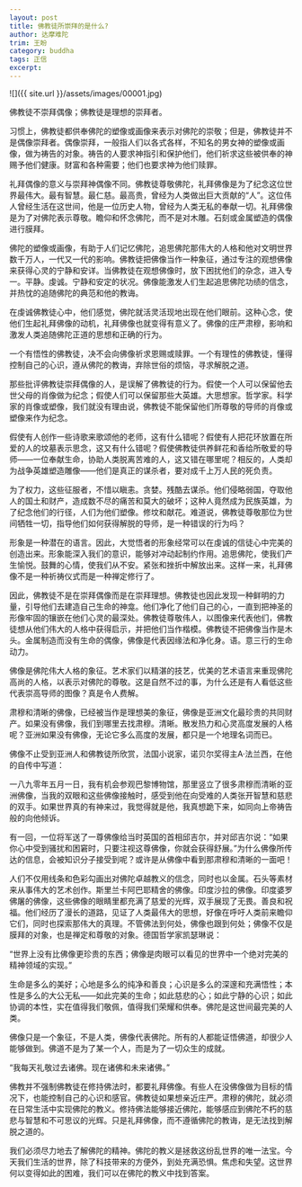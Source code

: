 ```yaml
---
layout: post
title: 佛教徒所崇拜的是什么?
author: 达摩难陀
trim: 王盼
category: buddha
tags: 正信
excerpt:
---
```


![]({{ site.url }}/assets/images/00001.jpg)

佛教徒不崇拜偶像；佛教徒是理想的崇拜者。

习惯上，佛教徒都供奉佛陀的塑像或画像来表示对佛陀的崇敬；但是，佛教徒并不是偶像崇拜者。偶像崇拜，一般指人们以各式各样，不知名的男女神的塑像或画像，做为祷告的对象。祷告的人要求神指引和保护他们，他们祈求这些被供奉的神赐予他们健康。财富和各种需要；他们也要求神为他们赎罪。

礼拜偶像的意义与崇拜神偶像不同。佛教徒尊敬佛陀，礼拜佛像是为了纪念这位世界最伟大。最有智慧。最仁慈。最高贵，曾经为人类做出巨大贡献的“人”。这位伟人曾经生活在这世间，他是一位历史人物，曾经为人类无私的奉献一切。礼拜佛像是为了对佛陀表示尊敬。瞻仰和怀念佛陀，而不是对木雕。石刻或金属塑造的偶像进行膜拜。

佛陀的塑像或画像，有助于人们记忆佛陀，追思佛陀那伟大的人格和他对文明世界数千万人，一代又一代的影响。佛教徒把佛像当作一种象征，通过专注的观想佛像来获得心灵的宁静和安详。当佛教徒在观想佛像时，放下困扰他们的杂念，进入专一。平静。虔诚。宁静和安定的状况。佛像能激发人们生起追思佛陀功绩的信念，并热忱的追随佛陀的典范和他的教诲。

在虔诚佛教徒心中，他们感觉，佛陀就活灵活现地出现在他们眼前。这种心念，使他们生起礼拜佛像的动机，礼拜佛像也就变得有意义了。佛像的庄严肃穆，影响和激发人类追随佛陀正道的思想和正确的行为。

一个有悟性的佛教徒，决不会向佛像祈求恩赐或赎罪。一个有理性的佛教徒，懂得控制自己的心识，遵从佛陀的教诲，弃除世俗的烦恼，寻求解脱之道。

那些批评佛教徒崇拜偶像的人，是误解了佛教徒的行为。假使一个人可以保留他去世父母的肖像做为纪念；假使人们可以保留那些大英雄。大思想家。哲学家。科学家的肖像或塑像，我们就没有理由说，佛教徒不能保留他们所尊敬的导师的肖像或塑像来作为纪念。

假使有人创作一些诗歌来歌颂他的老师，这有什么错呢？假使有人把花环放置在所爱的人的坟墓表示思念，这又有什么错呢？假使佛教徒供养鲜花和香给所敬爱的导师——一位奉献生命，协助人类脱离苦难的人，这又错在哪里呢？相反的，人类却为战争英雄塑造雕像——他们是真正的谋杀者，要对成千上万人民的死负责。

为了权力，这些征服者，不惜以瞋恚。贪婪。残酷去谋杀。他们侵略弱国，夺取他人的国土和财产，造成数不尽的痛苦和莫大的破坏；这种人竟然成为民族英雄，为了纪念他们的行径，人们为他们塑像。修坟和献花。难道说，佛教徒尊敬那位为世间牺牲一切，指导他们如何获得解脱的导师，是一种错误的行为吗？

形象是一种潜在的语言。因此，大觉悟者的形象经常可以在虔诚的信徒心中完美的创造出来。形象能深入我们的意识，能够对冲动起制约作用。追思佛陀，使我们产生愉悦。鼓舞的心情，使我们从不安。紧张和挫折中解放出来。这样一来，礼拜佛像不是一种祈祷仪式而是一种禅定修行了。

因此，佛教徒不是在崇拜偶像而是在崇拜理想。佛教徒也因此发现一种鲜明的力量，引导他们去建造自己生命的神龛。他们净化了他们自己的心，一直到把神圣的形像牢固的镶嵌在他们心灵的最深处。佛教徒尊敬伟人，以图像来代表他们，佛教徒想从他们伟大的人格中获得启示，并把他们当作楷模。佛教徒不把佛像当作是木头。金属制造而没有生命的偶像，佛像是代表因缘法和净化身。语。意三行的生命动力。

佛像是佛陀伟大人格的象征。艺术家们以精湛的技艺，优美的艺术语言来重现佛陀高尚的人格，以表示对佛陀的尊敬。这是自然不过的事，为什么还是有人看低这些代表崇高导师的图像？真是令人费解。

肃穆和清晰的佛像，已经被当作是理想美的象征，佛像是亚洲文化最珍贵的共同财产。如果没有佛像，我们到哪里去找肃穆。清晰。散发热力和心灵高度发展的人格呢？亚洲如果没有佛像，无论它多么高度的发展，都只是一个地理名词而已。

佛像不止受到亚洲人和佛教徒所欣赏，法国小说家，诺贝尔奖得主A·法兰西，在他的自传中写道：

一八九零年五月一日，我有机会参观巴黎博物馆，那里竖立了很多肃穆而清晰的亚洲佛像，当我的双眼和这些佛像接触时，感受到他在向受难的人类张开智慧和慈悲的双手。如果世界真的有神来过，我觉得就是他，我真想跪下来，如同向上帝祷告般的向他倾诉。

有一回，一位将军送了一尊佛像给当时英国的首相邱吉尔，并对邱吉尔说：“如果你心中受到骚扰和困窘时，只要注视这尊佛像，你就会获得舒展。”为什么佛像所传达的信息，会被知识分子接受到呢？或许是从佛像中看到那肃穆和清晰的一面吧！

人们不仅用线条和色彩勾画出对佛陀卓越教义的信念，同时也以金属。石头等素材来从事伟大的艺术创作。斯里兰卡阿巴耶精舍的佛像。印度沙拉的佛像。印度婆罗佛屠的佛像，这些佛像的眼睛里都充满了慈爱的光辉，双手展现了无畏。善良和祝福。他们经历了漫长的道路，见证了人类最伟大的思想，好像在呼吁人类前来瞻仰它们，同时也探索那伟大的真理。不管佛法到何处，佛像也跟到何处；佛像不仅是膜拜的对象，也是禅定和尊敬的对象。德国哲学家凯瑟琳说：

“世界上没有比佛像更珍贵的东西；佛像是肉眼可以看见的世界中一个绝对完美的精神领域的实现。”

生命是多么的美好；心地是多么的纯净和善良；心识是多么的深邃和充满悟性；本性是多么的大公无私——如此完美的生命；如此慈悲的心；如此宁静的心识；如此协调的本性，实在值得我们敬佩，值得我们荣耀和供奉。佛陀是这世间最完美的人类。

佛像只是一个象征，不是人类，佛像代表佛陀。所有的人都能证悟佛道，却很少人能够做到。佛道不是为了某一个人，而是为了一切众生的成就。

“我每天礼敬过去诸佛。现在诸佛和未来诸佛。”

佛教并不强制佛教徒在修持佛法时，都要礼拜佛像。有些人在没佛像做为目标的情况下，也能控制自己的心识和感官。佛教徒如果想亲近庄严。肃穆的佛陀，就必须在日常生活中实现佛陀的教义。修持佛法能够接近佛陀，能够感应到佛陀不朽的慈悲与智慧和不可思议的光辉。只是礼拜佛像，而不遵循佛陀的教诲，是无法找到解脱之道的。

我们必须尽力地去了解佛陀的精神。佛陀的教义是拯救这纷乱世界的唯一法宝。今天我们生活的世界，除了科技带来的方便外，到处充满恐惧。焦虑和失望。这世界何以变得如此的困难，我们可以在佛陀的教义中找到答案。
